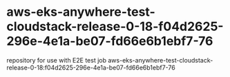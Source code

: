 # aws-eks-anywhere-test-cloudstack-release-0-18-f04d2625-296e-4e1a-be07-fd66e6b1ebf7-76
repository for use with E2E test job aws-eks-anywhere-test-cloudstack-release-0-18:f04d2625-296e-4e1a-be07-fd66e6b1ebf7-76
